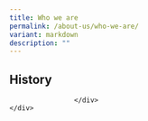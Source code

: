 ```yaml
---
title: Who we are
permalink: /about-us/who-we-are/
variant: markdown
description: ""
---
```

<div class="row is-multiline">
	<div id="2023" class="col is-one-quarter-widescreen is-one-third-desktop is-half-tablet resource-card-element">
		<div class="media-card-plain bg-resource-color-1 padding--lg">
                            <div>
                                <h2 class="has-text-white media-color-1">History</h2>
                               </div>
                        </div>
                        
                    </div>
	</div>